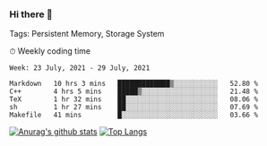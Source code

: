 ### Hi there 👋

Tags: Persistent Memory, Storage System

<!--

[![Anurag's github stats](https://github-readme-stats.vercel.app/api?username=wwyf)](https://github.com/anuraghazra/github-readme-stats)

[![Anurag's github stats](https://github-readme-stats.vercel.app/api?username=wwyf&count_private=true)](https://github.com/anuraghazra/github-readme-stats)


[![Top Langs](https://github-readme-stats.vercel.app/api/top-langs/?username=wwyf&count_private=true&&hide=jupyter%20notebook,html)](https://github.com/anuraghazra/github-readme-stats)



-->


⏱ Weekly coding time

<!--START_SECTION:waka-->
```text
Week: 23 July, 2021 - 29 July, 2021

Markdown   10 hrs 3 mins   █████████████▒░░░░░░░░░░░   52.80 % 
C++        4 hrs 5 mins    █████▒░░░░░░░░░░░░░░░░░░░   21.48 % 
TeX        1 hr 32 mins    ██░░░░░░░░░░░░░░░░░░░░░░░   08.06 % 
sh         1 hr 27 mins    ██░░░░░░░░░░░░░░░░░░░░░░░   07.69 % 
Makefile   41 mins         █░░░░░░░░░░░░░░░░░░░░░░░░   03.66 % 
```
<!--END_SECTION:waka-->



[![Anurag's github stats](https://github-readme-stats.vercel.app/api?username=wwyf&count_private=true&show_icons=true&hide_border=true)](https://github.com/anuraghazra/github-readme-stats) [![Top Langs](https://github-readme-stats.vercel.app/api/top-langs/?username=wwyf&count_private=true&hide=jupyter%20notebook,html,OpenEdge%20ABL&langs_count=10&layout=compact&hide_border=true)](https://github.com/anuraghazra/github-readme-stats)

<!--

[![willianrod's wakatime stats](https://github-readme-stats.vercel.app/api/wakatime?username=wwyf)](https://github.com/anuraghazra/github-readme-stats)


-->

